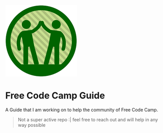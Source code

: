 ![Logo](logo.png)
# Free Code Camp Guide  

A Guide that I am working on to help the community of Free Code Camp.   


>Not a super active repo :| feel free to reach out and will help in any way possible
